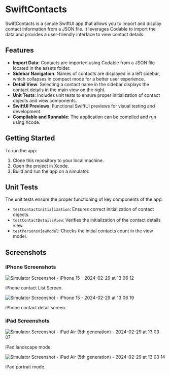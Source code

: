 # SwiftContacts

SwiftContacts is a simple SwiftUI app that allows you to import and display contact information from a JSON file. It leverages Codable to import the data and provides a user-friendly interface to view contact details.

## Features

- **Import Data**: Contacts are imported using Codable from a JSON file located in the assets folder.
- **Sidebar Navigation**: Names of contacts are displayed in a left sidebar, which collapses in compact mode for a better user experience.
- **Detail View**: Selecting a contact name in the sidebar displays the contact details in the main view on the right.
- **Unit Tests**: Includes unit tests to ensure proper initialization of contact objects and view components.
- **SwiftUI Previews**: Functional SwiftUI previews for visual testing and development.
- **Compilable and Runnable**: The application can be compiled and run using Xcode.

## Getting Started

To run the app:

1. Clone this repository to your local machine.
2. Open the project in Xcode.
3. Build and run the app on a simulator.

## Unit Tests

The unit tests ensure the proper functioning of key components of the app:

- `testContactInitialization`: Ensures correct initialization of contact objects.
- `testContactDetailsView`: Verifies the initialization of the contact details view.
- `testPersonsViewModel`: Checks the initial contacts count in the view model.

## Screenshots

### iPhone Screenshots

![Simulator Screenshot - iPhone 15 - 2024-02-29 at 13 06 12](https://github.com/Tilak1028-st/MCtest/assets/75114840/f95596ae-3ee9-492c-892e-a1547e33e1a4)

iPhone contact List Screen.

![Simulator Screenshot - iPhone 15 - 2024-02-29 at 13 06 19](https://github.com/Tilak1028-st/MCtest/assets/75114840/5c85d028-36a8-4adf-8b35-8f7b2e78b71b)

iPhone contact detail screen.

### iPad Screenshots

![Simulator Screenshot - iPad Air (5th generation) - 2024-02-29 at 13 03 07](https://github.com/Tilak1028-st/MCtest/assets/75114840/f64dc82f-bed9-443c-8164-e37455ab900c)

iPad landscape mode.

![Simulator Screenshot - iPad Air (5th generation) - 2024-02-29 at 13 03 14](https://github.com/Tilak1028-st/MCtest/assets/75114840/3fde8ea5-0cfc-434a-8507-3bd61a4a635a)

iPad portrait mode.

